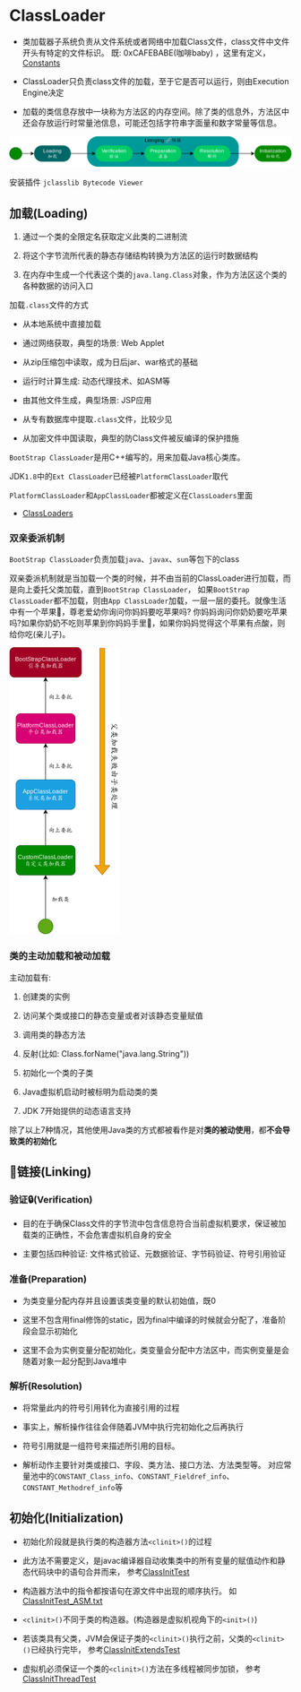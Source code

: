 # ClassLoader

- 类加载器子系统负责从文件系统或者网络中加载Class文件，class文件中文件开头有特定的文件标识。 既: 0xCAFEBABE(咖啡baby)
  ，这里有定义，[Constants](../../../../../../../src/java.base/share/classes/com/sun/java/util/jar/pack/Constants.java)

- ClassLoader只负责class文件的加载，至于它是否可以运行，则由Execution Engine决定

- 加载的类信息存放中一块称为方法区的内存空间。除了类的信息外，方法区中还会存放运行时常量池信息，可能还包括字符串字面量和数字常量等信息。

![ClassLoader流程](static/image/ClassLoader/ClassLoader_Seq.png)

安装插件 `jclasslib Bytecode Viewer`

## 加载(Loading)

1. 通过一个类的全限定名获取定义此类的二进制流

2. 将这个字节流所代表的静态存储结构转换为方法区的运行时数据结构

3. 在内存中生成一个代表这个类的`java.lang.Class`对象，作为方法区这个类的各种数据的访问入口

加载`.class`文件的方式

- 从本地系统中直接加载

- 通过网络获取，典型的场景: Web Applet

- 从zip压缩包中读取，成为日后jar、war格式的基础

- 运行时计算生成: 动态代理技术、如ASM等

- 由其他文件生成，典型场景: JSP应用

- 从专有数据库中提取`.class`文件，比较少见

- 从加密文件中国读取，典型的防Class文件被反编译的保护措施

`BootStrap ClassLoader`是用C++编写的，用来加载Java核心类库。

JDK`1.8`中的`Ext ClassLoader`已经被`PlatformClassLoader`取代

`PlatformClassLoader`和`AppClassLoader`都被定义在`ClassLoaders`里面

- [ClassLoaders](../../../../../../../src/java.base/share/classes/jdk/internal/loader/ClassLoaders.java)


### 双亲委派机制

`BootStrap ClassLoader`负责加载`java`、`javax`、`sun`等包下的class

双亲委派机制就是当加载一个类的时候，并不由当前的ClassLoader进行加载，而是向上委托父类加载，直到`BootStrap ClassLoader`，
如果`BootStrap ClassLoader`都不加载，则由`App ClassLoader`加载，一层一层的委托。就像生活中有一个苹果🍎，尊老爱幼你询问你妈妈要吃苹果吗?
你妈妈询问你奶奶要吃苹果吗?如果你奶奶不吃则苹果到你妈妈手里🍏，如果你妈妈觉得这个苹果有点酸，则给你吃(亲儿子)。

<img src="static/image/ClassLoader/ClassLoader_LoadClass.png" alt="ClassLoader双亲委派机制" style="zoom:50%;" />

### 类的主动加载和被动加载

主动加载有:

1. 创建类的实例

2. 访问某个类或接口的静态变量或者对该静态变量赋值

3. 调用类的静态方法

4. 反射(比如: Class.forName("java.lang.String"))

5. 初始化一个类的子类

6. Java虚拟机启动时被标明为启动类的类

7. JDK 7开始提供的动态语言支持

除了以上7种情况，其他使用Java类的方式都被看作是对**类的被动使用**，都**不会导致类的初始化**

## 🔗链接(Linking)

### 验证🔒(Verification)

- 目的在于确保Class文件的字节流中包含信息符合当前虚拟机要求，保证被加载类的正确性，不会危害虚拟机自身的安全

- 主要包括四种验证: 文件格式验证、元数据验证、字节码验证、符号引用验证

### 准备(Preparation)

- 为类变量分配内存并且设置该类变量的默认初始值，既0

- 这里不包含用final修饰的static，因为final中编译的时候就会分配了，准备阶段会显示初始化

- 这里不会为实例变量分配初始化，类变量会分配中方法区中，而实例变量是会随着对象一起分配到Java堆中

### 解析(Resolution)

- 将常量此内的符号引用转化为直接引用的过程

- 事实上，解析操作往往会伴随着JVM中执行完初始化之后再执行

- 符号引用就是一组符号来描述所引用的目标。

- 解析动作主要针对类或接口、字段、类方法、接口方法、方法类型等。 对应常量池中的`CONSTANT_Class_info`、`CONSTANT_Fieldref_info`、`CONSTANT_Methodref_info`等

## 初始化(Initialization)

- 初始化阶段就是执行类的构造器方法`<clinit>()`的过程

- 此方法不需要定义，是javac编译器自动收集类中的所有变量的赋值动作和静态代码块中的语句合并而来，
  参考[ClassInitTest](../../../../../test/java/cool/intent/java/lang/classloader/ClassInitTest.java)

- 构造器方法中的指令都按语句在源文件中出现的顺序执行。
  如[ClassInitTest_ASM.txt](../../../../../test/java/cool/intent/java/lang/classloader/ClassInitTest_ASM.txt)

- `<clinit>()`不同于类的构造器。(构造器是虚拟机视角下的`<init>()`)

- 若该类具有父类，JVM会保证子类的`<clinit>()`执行之前，父类的`<clinit>()`已经执行完毕，
  参考[ClassInitExtendsTest](../../../../../test/java/cool/intent/java/lang/classloader/ClassInitExtendsTest.java)

- 虚拟机必须保证一个类的`<clinit>()`方法在多线程被同步加锁，
  参考[ClassInitThreadTest](../../../../../test/java/cool/intent/java/lang/classloader/ClassInitThreadTest.java)
